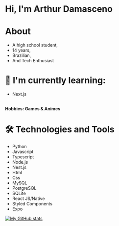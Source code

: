 # Hi, I'm Arthur Damasceno 

# About
- A high school student,
- 14 years,
- Brazilian,
- And Tech Enthusiast

# 🌱 I'm currently learning:
- Next.js
<br>
<strong>Hobbies: Games & Animes</strong>

# 🛠️ Technologies and Tools
- Python
- Javascript
- Typescript
- Node.js
- Nest.js
- Html
- Css
- MySQL
- PostgreSQL
- SQLite
- React JS/Native
- Styled Components
- Expo

[![My GitHub stats](https://github-readme-stats.vercel.app/api?username=arthur-damasceno&theme=dark)](https://github.com/arthur-damasceno/arthur-damasceno)
